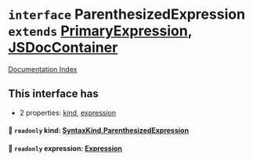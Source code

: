 # `interface` ParenthesizedExpression `extends` [PrimaryExpression](../interface.PrimaryExpression/README.md), [JSDocContainer](../interface.JSDocContainer/README.md)

[Documentation Index](../README.md)

## This interface has

- 2 properties:
[kind](#-readonly-kind-syntaxkindparenthesizedexpression),
[expression](#-readonly-expression-expression)


#### 📄 `readonly` kind: [SyntaxKind.ParenthesizedExpression](../enum.SyntaxKind/README.md#parenthesizedexpression--217)



#### 📄 `readonly` expression: [Expression](../interface.Expression/README.md)



